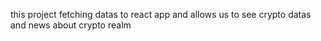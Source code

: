 this project fetching datas to react app and allows us to see crypto datas and news about crypto realm

